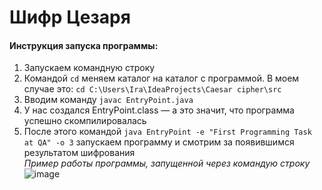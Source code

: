 # Шифр Цезаря

#### Инструкция запуска программы:
1. Запускаем командную строку
2. Командой `cd` меняем каталог на каталог с программой. В моем случае это: `cd C:\Users\Ira\IdeaProjects\Caesar cipher\src`
3. Вводим команду `javac EntryPoint.java`
4. У нас создался EntryPoint.class — а это значит, что программа успешно скомпилировалась
5. После этого командой `java EntryPoint -e "First Programming Task at QA" -o 3` запускаем программу и смотрим за появившимся результатом шифрования  
   *Пример работы программы, запущенной через командую строку*
   ![image](https://user-images.githubusercontent.com/79834812/152767243-886fd520-7e96-4c9d-b024-5b9ecdb3d92c.png)